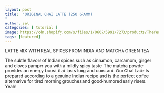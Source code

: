 ```yaml
---
layout: post
title:  "ORIGINAL CHAI LATTE (250 GRAMM)
"
author: sal
categories: [ tutorial ]
image: https://cdn.shopify.com/s/files/1/0605/5991/7273/products/TheYeahBlend_OriginalChaiLatte_250g_1800x1800.png
tags: [featured]
---
```


LATTE MIX WITH REAL SPICES FROM INDIA AND MATCHA GREEN TEA
 
The subtle flavors of Indian spices such as cinnamon, cardamom, ginger and cloves pamper you with a mildly spicy taste. The matcha powder provides an energy boost that lasts long and constant. Our Chai Latte is prepared according to a genuine Indian recipe and is the perfect coffee alternative for tired morning grouches and good-humored early risers.
Yeah!
